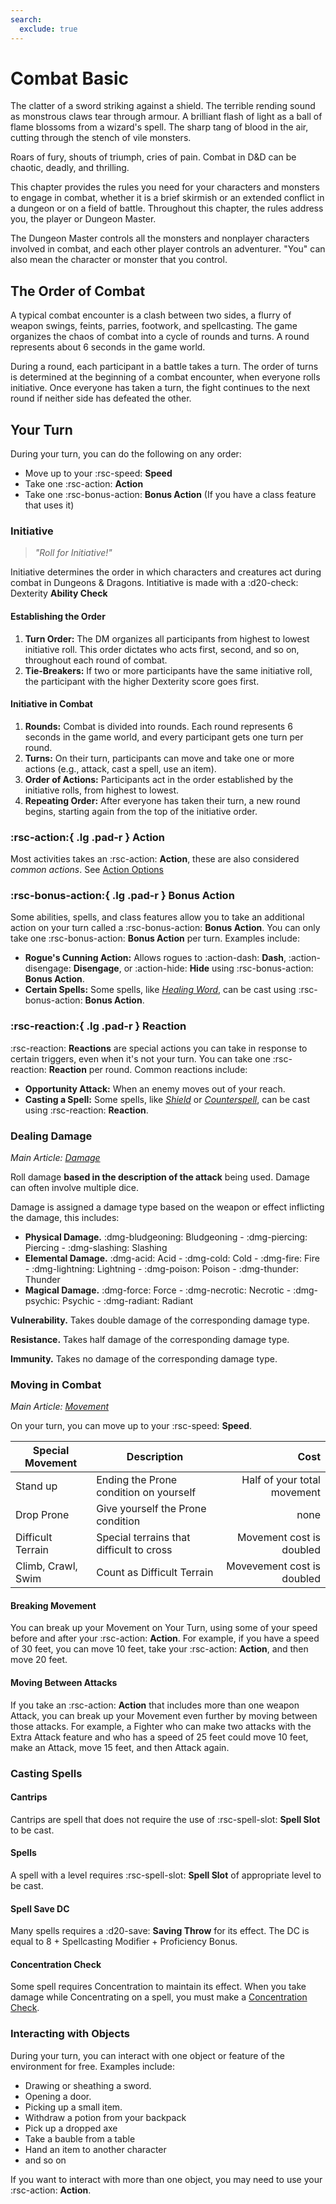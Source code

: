 ```yaml
---
search:
  exclude: true
---
```


# Combat Basic

The clatter of a sword striking against a shield. The terrible rending sound as monstrous claws tear through armour. A brilliant flash of light as a ball of flame blossoms from a wizard's spell. The sharp tang of blood in the air, cutting through the stench of vile monsters.

Roars of fury, shouts of triumph, cries of pain. Combat in D&D can be chaotic, deadly, and thrilling.

This chapter provides the rules you need for your characters and monsters to engage in combat, whether it is a brief skirmish or an extended conflict in a dungeon or on a field of battle. Throughout this chapter, the rules address you, the player or Dungeon Master.

The Dungeon Master controls all the monsters and nonplayer characters involved in combat, and each other player controls an adventurer. "You" can also mean the character or monster that you control.

## The Order of Combat

A typical combat encounter is a clash between two sides, a flurry of weapon swings, feints, parries, footwork, and spellcasting. The game organizes the chaos of combat into a cycle of rounds and turns. A round represents about 6 seconds in the game world. 

During a round, each participant in a battle takes a turn. The order of turns is determined at the beginning of a combat encounter, when everyone rolls initiative. Once everyone has taken a turn, the fight continues to the next round if neither side has defeated the other.

## Your Turn

During your turn, you can do the following on any order:

- Move up to your :rsc-speed: **Speed**
- Take one :rsc-action: **Action**
- Take one :rsc-bonus-action: **Bonus Action** (If you have a class feature that uses it)

### Initiative

> *"Roll for Initiative!"*

Initiative determines the order in which characters and creatures act during combat in Dungeons & Dragons. Intitiative is made with a :d20-check: Dexterity **Ability Check**

#### Establishing the Order

1. **Turn Order:** The DM organizes all participants from highest to lowest initiative roll. This order dictates who acts first, second, and so on, throughout each round of combat.
2. **Tie-Breakers:** If two or more participants have the same initiative roll, the participant with the higher Dexterity score goes first.

#### Initiative in Combat

1. **Rounds:** Combat is divided into rounds. Each round represents 6 seconds in the game world, and every participant gets one turn per round.
2. **Turns:** On their turn, participants can move and take one or more actions (e.g., attack, cast a spell, use an item).
3. **Order of Actions:** Participants act in the order established by the initiative rolls, from highest to lowest.
4. **Repeating Order:** After everyone has taken their turn, a new round begins, starting again from the top of the initiative order.

### :rsc-action:{ .lg .pad-r } Action

Most activities takes an :rsc-action: **Action**, these are also considered *common actions*. See [Action Options](../action-options.md)

### :rsc-bonus-action:{ .lg .pad-r } Bonus Action

Some abilities, spells, and class features allow you to take an additional action on your turn called a :rsc-bonus-action: **Bonus Action**. You can only take one :rsc-bonus-action: **Bonus Action** per turn. Examples include:

- **Rogue's Cunning Action:** Allows rogues to :action-dash: **Dash**, :action-disengage: **Disengage**, or :action-hide: **Hide** using :rsc-bonus-action: **Bonus Action**.
- **Certain Spells:** Some spells, like *[Healing Word](../../spells/1st-level.md#healing-word)*, can be cast using :rsc-bonus-action: **Bonus Action**.

### :rsc-reaction:{ .lg .pad-r } Reaction

:rsc-reaction: **Reactions** are special actions you can take in response to certain triggers, even when it's not your turn. You can take one :rsc-reaction: **Reaction** per round. Common reactions include:

- **Opportunity Attack:** When an enemy moves out of your reach.
- **Casting a Spell:** Some spells, like *[Shield](../../spells/1st-level.md#shield)* or *[Counterspell](../../spells/3rd-level.md#counterspell)*, can be cast using :rsc-reaction: **Reaction**.

### Dealing Damage

*Main Article: [Damage](damage-healing.md#damage)*

Roll damage **based in the description of the attack** being used. Damage can often involve multiple dice.

Damage is assigned a damage type based on the weapon or effect inflicting the damage, this includes:

- **Physical Damage.** :dmg-bludgeoning: Bludgeoning - :dmg-piercing: Piercing - :dmg-slashing: Slashing
- **Elemental Damage.** :dmg-acid: Acid - :dmg-cold: Cold - :dmg-fire: Fire - :dmg-lightning: Lightning - :dmg-poison: Poison - :dmg-thunder: Thunder
- **Magical Damage.** :dmg-force: Force - :dmg-necrotic: Necrotic - :dmg-psychic: Psychic - :dmg-radiant: Radiant

**Vulnerability.** Takes double damage of the corresponding damage type.

**Resistance.** Takes half damage of the corresponding damage type. 

**Immunity.** Takes no damage of the corresponding damage type.

### Moving in Combat

*Main Article: [Movement](movement.md)*

On your turn, you can move up to your :rsc-speed: **Speed**.

|Special Movement | Description | Cost |
|---|---|--:|
| Stand up | Ending the Prone condition on yourself | Half of your total movement |
| Drop Prone | Give yourself the Prone condition | none |
| Difficult Terrain | Special terrains that difficult to cross | Movement cost is doubled |
| Climb, Crawl, Swim | Count as Difficult Terrain | Movevement cost is doubled |

#### Breaking Movement

You can break up your Movement on Your Turn, using some of your speed before and after your :rsc-action: **Action**. For example, if you have a speed of 30 feet, you can move 10 feet, take your :rsc-action: **Action**, and then move 20 feet.

#### Moving Between Attacks

If you take an :rsc-action: **Action** that includes more than one weapon Attack, you can break up your Movement even further by moving between those attacks. For example, a Fighter who can make two attacks with the Extra Attack feature and who has a speed of 25 feet could move 10 feet, make an Attack, move 15 feet, and then Attack again.

### Casting Spells

#### Cantrips

Cantrips are spell that does not require the use of :rsc-spell-slot: **Spell Slot** to be cast.

#### Spells

A spell with a level requires :rsc-spell-slot: **Spell Slot** of appropriate level to be cast.

#### Spell Save DC

Many spells requires a :d20-save: **Saving Throw** for its effect. The DC is equal to 8 + Spellcasting Modifier + Proficiency Bonus.

#### Concentration Check

Some spell requires Concentration to maintain its effect. When you take damage while Concentrating on a spell, you must make a [Concentration Check](../../character-creation/ability-scores/constitution.md#concentration-check).

### Interacting with Objects

During your turn, you can interact with one object or feature of the environment for free. Examples include:

- Drawing or sheathing a sword.
- Opening a door.
- Picking up a small item.
- Withdraw a potion from your backpack
- Pick up a dropped axe
- Take a bauble from a table
- Hand an item to another character
- and so on

If you want to interact with more than one object, you may need to use your :rsc-action: **Action**.